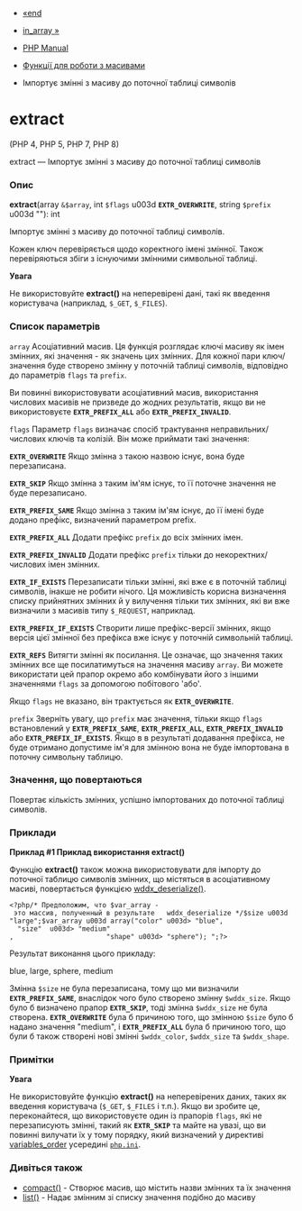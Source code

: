 - [«end](function.end.md)
- [in_array »](function.in-array.md)

- [PHP Manual](index.md)
- [Функції для роботи з масивами](ref.array.md)
- Імпортує змінні з масиву до поточної таблиці символів

# extract

(PHP 4, PHP 5, PHP 7, PHP 8)

extract — Імпортує змінні з масиву до поточної таблиці символів

### Опис

**extract**(array `&$array`, int `$flags` u003d **`EXTR_OVERWRITE`**, string
`$prefix` u003d ""): int

Імпортує змінні з масиву до поточної таблиці символів.

Кожен ключ перевіряється щодо коректного імені змінної. Також
перевіряються збіги з існуючими змінними символьної таблиці.

**Увага**

Не використовуйте **extract()** на неперевірені дані, такі як
введення користувача (наприклад, `$_GET`, `$_FILES`).

### Список параметрів

`array`
Асоціативний масив. Ця функція розглядає ключі масиву як
імен змінних, які значення - як значень цих змінних.
Для кожної пари ключ/значення буде створено змінну у поточній таблиці
символів, відповідно до параметрів `flags` та `prefix`.

Ви повинні використовувати асоціативний масив, використання числових
масивів не призведе до жодних результатів, якщо ви не використовуєте
**`EXTR_PREFIX_ALL`** або **`EXTR_PREFIX_INVALID`**.

`flags`
Параметр `flags` визначає спосіб трактування неправильних/числових
ключів та колізій. Він може приймати такі значення:

**`EXTR_OVERWRITE`**
Якщо змінна з такою назвою існує, вона буде перезаписана.

**`EXTR_SKIP`**
Якщо змінна з таким ім'ям існує, то її поточне значення не буде
перезаписано.

**`EXTR_PREFIX_SAME`**
Якщо змінна з таким ім'ям існує, до її імені буде додано
префікс, визначений параметром prefix.

**`EXTR_PREFIX_ALL`**
Додати префікс `prefix` до всіх змінних імен.

**`EXTR_PREFIX_INVALID`**
Додати префікс `prefix` тільки до некоректних/числових імен
змінних.

**`EXTR_IF_EXISTS`**
Перезаписати тільки змінні, які вже є в поточній таблиці
символів, інакше не робити нічого. Ця можливість
корисна визначення списку прийнятних змінних й у вилучення
тільки тих змінних, які ви вже визначили з масивів типу
`$_REQUEST`, наприклад.

**`EXTR_PREFIX_IF_EXISTS`**
Створити лише префікс-версії змінних, якщо версія цієї змінної
без префікса вже існує у поточній символьній таблиці.

**`EXTR_REFS`**
Витягти змінні як посилання. Це означає, що значення таких
змінних все ще посилатимуться на значення масиву `array`. Ви
можете використати цей прапор окремо або комбінувати його з іншими
значеннями `flags` за допомогою побітового 'або'.

Якщо `flags` не вказано, він трактується як **`EXTR_OVERWRITE`**.

`prefix`
Зверніть увагу, що `prefix` має значення, тільки якщо `flags`
встановлений у **`EXTR_PREFIX_SAME`**, **`EXTR_PREFIX_ALL`**,
**`EXTR_PREFIX_INVALID`** або **`EXTR_PREFIX_IF_EXISTS`**. Якщо в
в результаті додавання префікса, не буде отримано допустиме ім'я для
змінною вона не буде імпортована в поточну символьну таблицю.

### Значення, що повертаються

Повертає кількість змінних, успішно імпортованих до поточної
таблиці символів.

### Приклади

**Приклад #1 Приклад використання **extract()****

Функцію **extract()** також можна використовувати для імпорту до поточної
таблицю символів змінних, що містяться в асоціативному масиві,
повертається функцією
[wddx_deserialize()](function.wddx-deserialize.md).

` <?php/* Предположим, что $var_array - это массив, полученный в результате   wddx_deserialize */$size u003d "large";$var_array u003d array("color" u003d> "blue",                   "size"  u003d> "medium" ,                       "shape" u003d> "sphere");
";?> `

Результат виконання цього прикладу:

blue, large, sphere, medium

Змінна `$size` не була перезаписана, тому що ми визначили
**`EXTR_PREFIX_SAME`**, внаслідок чого було створено змінну
`$wddx_size`. Якщо було б визначено прапор **`EXTR_SKIP`**, тоді
змінна `$wddx_size` не була створена. **`EXTR_OVERWRITE`** була б
причиною того, що змінною `$size` було б надано значення
"medium", і **`EXTR_PREFIX_ALL`** була б причиною того, що були б
також створені нові змінні `$wddx_color`, `$wddx_size` та
`$wddx_shape`.

### Примітки

**Увага**

Не використовуйте функцію **extract()** на неперевірених даних, таких як
введення користувача (`$_GET`, `$_FILES` і т.п.). Якщо ви зробите це,
переконайтеся, що використовуєте один із прапорів `flags`, які не перезаписують
змінні, такий як **`EXTR_SKIP`** та майте на увазі, що ви повинні
вилучати їх у тому порядку, який визначений у директиві
[variables_order](ini.core.md#ini.variables-order) усередині
[`php.ini`](ini.md).

### Дивіться також

- [compact()](function.compact.md) - Створює масив, що містить
назви змінних та їх значення
- [list()](function.list.md) - Надає змінним зі списку
значення подібно до масиву
